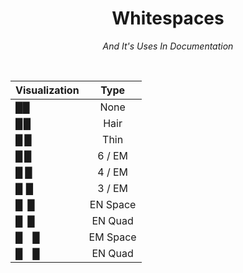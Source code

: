 
<div align = 'center'>
         
# Whitespaces

*And It's Uses In Documentation*

</div>
  
<br>
 
| Visualization | Type |
| :------------ | :--: |
| ██ | None | 
| █ █ | Hair | 
| █ █ | Thin |
| █ █ | 6 / EM | 
| █ █ | 4 / EM | 
| █ █ | 3 / EM |
| █ █ | EN Space |
| █ █ | EN Quad |
| █ █ | EM Space |
| █ █ | EN Quad |
